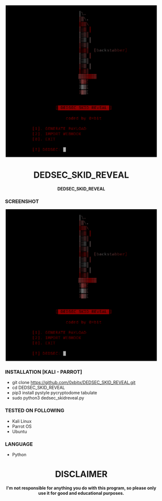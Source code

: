 
<p align="center">
<img src="https://github.com/0xbitx/DEDSEC_SKID_REVEAL/blob/main/banner.png", width="500", height="500">
</p>
<h1 align="center"> DEDSEC_SKID_REVEAL</h1>
<h4 align="center">DEDSEC_SKID_REVEAL</h4>

### SCREENSHOT
<p align="center">
<img src="https://github.com/0xbitx/DEDSEC_SKID_REVEAL/blob/main/banner.png", width="500", height="500">

### INSTALLATION [KALI - PARROT]
* git clone https://github.com/0xbitx/DEDSEC_SKID_REVEAL.git
* cd DEDSEC_SKID_REVEAL
* pip3 install pystyle pycryptodome tabulate
* sudo python3 dedsec_skidreveal.py

### TESTED ON FOLLOWING
* Kali Linux 
* Parrot OS 
* Ubuntu

### LANGUAGE 
* Python

<h1 align="center"> DISCLAIMER </h1>

<h4 align="center">I'm not responsible for anything you do with this program, so please only use it for good and educational purposes. </h4>
